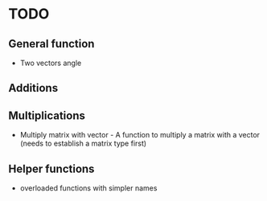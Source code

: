 # TODO


## General function

- Two vectors angle

## Additions


## Multiplications

- Multiply matrix with vector - A function to multiply a matrix with a vector (needs to establish a matrix type first)


## Helper functions

- overloaded functions with simpler names